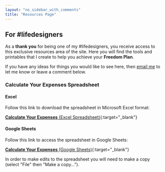 ```yaml
---
layout: "no_sidebar_with_comments"
title: "Resources Page"
---
```

## For #lifedesigners

As a **thank you** for being one of my #lifedesigners, you receive access to this exclusive resources area of the site. Here you will find the tools and printables that I create to help you achieve your **Freedom Plan**.

If you have any ideas for things you would like to see here, then [email me](hello@inspiringlifedesign.com) to let me know or leave a comment below.

 <div class="separator-2"></div>

### Calculate Your Expenses Spreadsheet
#### Excel
Follow this link to download the spreadsheet in Microsoft Excel format:

[**Calculate Your Expenses** (Excel Spreadsheet)](/downloads/Calculate_Your_Expenses.xlsx){:target="_blank"}


#### Google Sheets
Follow this link to access the spreadsheet in Google Sheets:

[**Calculate Your Expenses** (Google Sheets)](https://docs.google.com/spreadsheets/d/10HOv_iYavga6o3FwxeoSZVw-AMy6Oxfa4th86dASDHw/edit?usp=sharing){:target="_blank"}

In order to make edits to the spreadsheet you will need to make a copy (select "File" then "Make a copy...").

 <div class="separator-2"></div>


